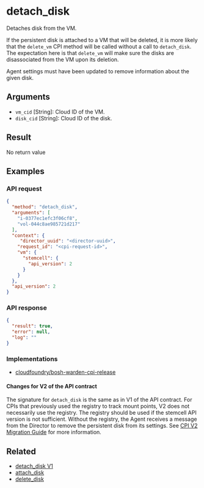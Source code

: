 # detach_disk

Detaches disk from the VM.

If the persistent disk is attached to a VM that will be deleted, it is more likely that the `delete_vm` CPI method will be called without a call to `detach_disk`. The expectation here is that `delete_vm` will make sure the disks are disassociated from the VM upon its deletion.

Agent settings must have been updated to remove information about the given disk.


## Arguments

 * `vm_cid` [String]: Cloud ID of the VM.
 * `disk_cid` [String]: Cloud ID of the disk.


## Result

No return value


## Examples

### API request


```json
{
  "method": "detach_disk",
  "arguments": [
    "i-0377ec1efc3f06cf8",
    "vol-044c8ae985721d217"
  ],
  "context": {
	 "director_uuid": "<director-uuid>",
    "request_id": "<cpi-request-id>",
    "vm": {
      "stemcell": {
        "api_version": 2
      }
    }
  },
  "api_version": 2
}
```

### API response

```json
{
  "result": true,
  "error": null,
  "log": ""
}
```


### Implementations

 * [cloudfoundry/bosh-warden-cpi-release](https://github.com/cloudfoundry/bosh-warden-cpi-release/blob/master/src/bosh-warden-cpi/action/detach_disk.go)

#### Changes for V2 of the API contract

The signature for `detach_disk` is the same as in V1 of the API contract. For CPIs that previously used the registry to track mount points, V2 does not necessarily use the registry. The registry should be used if the stemcell API version is not sufficient. Without the registry, the Agent receives a message from the Director to remove the persistent disk from its settings. See [CPI V2 Migration Guide](../cpi-api-v2-migration-guide.md) for more information.

## Related

 * [detach_disk V1](../cpi-api-v1-method/detach-disk.md)
 * [attach_disk](attach-disk.md)
 * [delete_disk](delete-disk.md)
